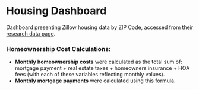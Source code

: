 # Housing Dashboard
Dashboard presenting Zillow housing data by ZIP Code, accessed from their [research data page](https://www.zillow.com/research/data/).

### Homeownership Cost Calculations:
- **Monthly homeownership costs** were calculated as the total sum of: mortgage payment + real estate taxes + homeowners insurance + HOA fees (with each of these variables reflecting monthly values).
- **Monthly mortgage payments** were calculated using this [formula](https://superuser.com/a/871411).
